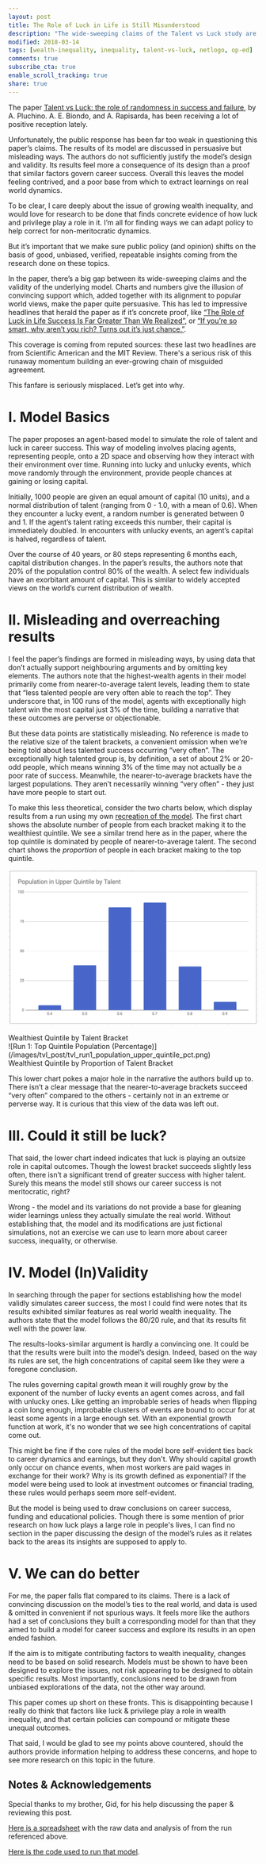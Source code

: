 ```yaml
---
layout: post
title: The Role of Luck in Life is Still Misunderstood
description: "The wide-sweeping claims of the Talent vs Luck study are hardly the concrete insights they may seem."
modified: 2018-03-14
tags: [wealth-inequality, inequality, talent-vs-luck, netlogo, op-ed]
comments: true
subscribe_cta: true
enable_scroll_tracking: true
share: true
---
```


The paper [Talent vs Luck: the role of randomness in success and failure](https://arxiv.org/abs/1802.07068), by A. Pluchino. A. E. Biondo, and A. Rapisarda, has been receiving a lot of positive reception lately. 

Unfortunately, the public response has been far too weak in questioning this paper’s claims. The results of its model are discussed in persuasive but misleading ways. The authors do not sufficiently justify the model’s design and validity. Its results feel more a consequence of its design than a proof that similar factors govern career success. Overall this leaves the model feeling contrived, and a poor base from which to extract learnings on real world dynamics.

To be clear, I care deeply about the issue of growing wealth inequality, and would love for research to be done that finds concrete evidence of how luck and privilege play a role in it. I’m all for finding ways we can adapt policy to help correct for non-meritocratic dynamics.

But it’s important that we make sure public policy (and opinion) shifts on the basis of good, unbiased, verified, repeatable insights coming from the research done on these topics.

In the paper, there’s a big gap between its wide-sweeping claims and the validity of the underlying model. Charts and numbers give the illusion of convincing support which, added together with its alignment to popular world views, make the paper quite persuasive. This has led to  impressive headlines that herald the paper as if it’s concrete proof, like [“The Role of Luck in Life Success Is Far Greater Than We Realized”](https://blogs.scientificamerican.com/beautiful-minds/the-role-of-luck-in-life-success-is-far-greater-than-we-realized/), or [“If you’re so smart, why aren’t you rich? Turns out it’s just chance.”](https://www.technologyreview.com/s/610395/if-youre-so-smart-why-arent-you-rich-turns-out-its-just-chance/).

This coverage is coming from reputed sources: these last two headlines are from Scientific American and the MIT Review. There's a serious risk of this runaway momentum building an ever-growing chain of misguided agreement.

This fanfare is seriously misplaced. Let’s get into why.

# I. Model Basics

The paper proposes an agent-based model to simulate the role of talent and luck in career success. This way of modeling involves placing agents, representing people, onto a 2D space and observing how they interact with their environment over time. Running into lucky and unlucky events, which move randomly through the environment, provide people chances at gaining or losing capital.

Initially, 1000 people are given an equal amount of capital (10 units), and a normal distribution of talent (ranging from 0 - 1.0, with a mean of 0.6). When they encounter a lucky event, a random number is generated between 0 and 1. If the agent’s talent rating exceeds this number, their capital is immediately doubled. In encounters with unlucky events, an agent’s capital is halved, regardless of talent.

Over the course of 40 years, or 80 steps representing 6 months each, capital distribution changes. In the paper’s results, the authors note that 20% of the population control 80% of the wealth. A select few individuals have an exorbitant amount of capital. This is similar to widely accepted views on the world’s current distribution of wealth.

# II. Misleading and overreaching results

I feel the paper’s findings are formed in misleading ways, by using data that don’t actually support neighbouring arguments and by omitting key elements. The authors note that the highest-wealth agents in their model primarily come from nearer-to-average talent levels, leading them to state that “less talented people are very often able to reach the top”. They underscore that, in 100 runs of the model, agents with exceptionally high talent win the most capital just 3% of the time, building a narrative that these outcomes are perverse or objectionable. 

But these data points are statistically misleading. No reference is made to the relative size of the talent brackets, a convenient omission when we’re being told about less talented success occurring “very often”. The exceptionally high talented group is, by definition, a set of about 2% or 20-odd people, which means winning 3% of the time may not actually be a poor rate of success. Meanwhile, the nearer-to-average brackets have the largest populations. They aren’t necessarily winning “very often” - they just have more people to start out.

To make this less theoretical, consider the two charts below, which display results from a run using my own [recreation of the model](/recreating-talent-vs-luck). The first chart shows the absolute number of people from each bracket making it to the wealthiest quintile. We see a similar trend here as in the paper, where the top quintile is dominated by people of nearer-to-average talent. The second chart shows the _proportion_ of people in each bracket making to the top quintile.

![Run 1: Top Quintile Population (Raw)](/images/tvl_post/tvl_run1_population_upper_quintile_raw.png)
<div class="image-credit">
Wealthiest Quintile by Talent Bracket
</div>
![Run 1: Top Quintile Population (Percentage)](/images/tvl_post/tvl_run1_population_upper_quintile_pct.png)
<div class="image-credit">
Wealthiest Quintile by Proportion of Talent Bracket
</div>

This lower chart pokes a major hole in the narrative the authors build up to. There isn’t a clear message that the nearer-to-average brackets succeed “very often” compared to the others - certainly not in an extreme or perverse way. It is curious that this view of the data was left out.

# III. Could it still be luck?

That said, the lower chart indeed indicates that luck is playing an outsize role in capital outcomes. Though the lowest bracket succeeds slightly less often, there isn’t a significant trend of greater success with higher talent. Surely this means the model still shows our career success is not meritocratic, right?

Wrong - the model and its variations do not provide a base for gleaning wider learnings unless they actually simulate the real world. Without establishing that, the model and its modifications are just fictional simulations, not an exercise we can use to learn more about career success, inequality, or otherwise.

# IV. Model (In)Validity

In searching through the paper for sections establishing how the model validly simulates career success, the most I could find were notes that its results exhibited similar features as real world wealth inequality. The authors state that the model follows the 80/20 rule, and that its results fit well with the power law. 

The results-looks-similar argument is hardly a convincing one. It could be that the results were built into the model’s design. Indeed, based on the way its rules are set, the high concentrations of capital seem like they were a foregone conclusion.

The rules governing capital growth mean it will roughly grow by the exponent of the number of lucky events an agent comes across, and fall with unlucky ones. Like getting an improbable series of heads when flipping a coin long enough, improbable clusters of events are bound to occur for at least some agents in a large enough set. With an exponential growth function at work, it's no wonder that we see high concentrations of capital come out.

This might be fine if the core rules of the model bore self-evident ties back to career dynamics and earnings, but they don't. Why should capital growth only occur on chance events, when most workers are paid wages in exchange for their work? Why is its growth defined as exponential? If the model were being used to look at investment outcomes or financial trading, these rules would perhaps seem more self-evident. 

But the model is being used to draw conclusions on career success, funding and educational policies. Though there is some mention of prior research on how luck plays a large role in people's lives, I can find no section in the paper discussing the design of the model’s rules as it relates back to the areas its insights are supposed to apply to.

# V. We can do better

For me, the paper falls flat compared to its claims. There is a lack of convincing discussion on the model’s ties to the real world, and data is used & omitted in convenient if not spurious ways. It feels more like the authors had a set of conclusions they built a corresponding model for than that they aimed to build a model for career success and explore its results in an open ended fashion. 

If the aim is to mitigate contributing factors to wealth inequality, changes need to be based on solid research. Models must be shown to have been designed to explore the issues, not risk appearing to be designed to obtain specific results. Most importantly, conclusions need to be drawn from unbiased explorations of the data, not the other way around.

This paper comes up short on these fronts. This is disappointing because I really do think that factors like luck & privilege play a role in wealth inequality, and that certain policies can compound or mitigate these unequal outcomes.

That said, I would be glad to see my points above countered, should the authors provide information helping to address these concerns, and hope to see more research on this topic in the future.

## Notes & Acknowledgements

Special thanks to my brother, Gid, for his help discussing the paper & reviewing this post.

[Here is a spreadsheet](https://docs.google.com/spreadsheets/d/1iyppG2qC0kNuHWocaQDqTlTnP-UEhzS0Nuw4nGTt2Jo/edit?usp=sharing) with the raw data and analysis of from the run referenced above.

[Here is the code used to run that model](https://github.com/joshuaballoch/talent-vs-luck-recreated).
